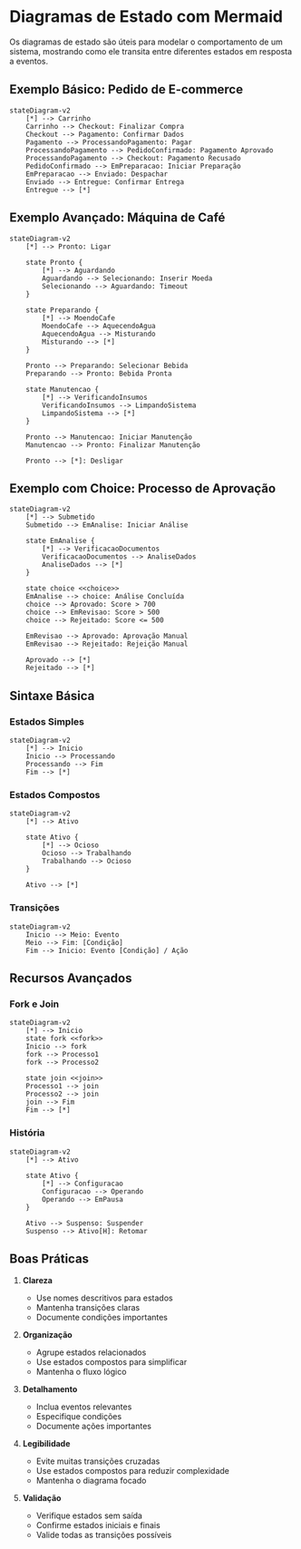 # Diagramas de Estado com Mermaid

Os diagramas de estado são úteis para modelar o comportamento de um sistema, mostrando como ele transita entre diferentes estados em resposta a eventos.

## Exemplo Básico: Pedido de E-commerce

```mermaid
stateDiagram-v2
    [*] --> Carrinho
    Carrinho --> Checkout: Finalizar Compra
    Checkout --> Pagamento: Confirmar Dados
    Pagamento --> ProcessandoPagamento: Pagar
    ProcessandoPagamento --> PedidoConfirmado: Pagamento Aprovado
    ProcessandoPagamento --> Checkout: Pagamento Recusado
    PedidoConfirmado --> EmPreparacao: Iniciar Preparação
    EmPreparacao --> Enviado: Despachar
    Enviado --> Entregue: Confirmar Entrega
    Entregue --> [*]
```

## Exemplo Avançado: Máquina de Café

```mermaid
stateDiagram-v2
    [*] --> Pronto: Ligar
    
    state Pronto {
        [*] --> Aguardando
        Aguardando --> Selecionando: Inserir Moeda
        Selecionando --> Aguardando: Timeout
    }
    
    state Preparando {
        [*] --> MoendoCafe
        MoendoCafe --> AquecendoAgua
        AquecendoAgua --> Misturando
        Misturando --> [*]
    }
    
    Pronto --> Preparando: Selecionar Bebida
    Preparando --> Pronto: Bebida Pronta
    
    state Manutencao {
        [*] --> VerificandoInsumos
        VerificandoInsumos --> LimpandoSistema
        LimpandoSistema --> [*]
    }
    
    Pronto --> Manutencao: Iniciar Manutenção
    Manutencao --> Pronto: Finalizar Manutenção
    
    Pronto --> [*]: Desligar
```

## Exemplo com Choice: Processo de Aprovação

```mermaid
stateDiagram-v2
    [*] --> Submetido
    Submetido --> EmAnalise: Iniciar Análise
    
    state EmAnalise {
        [*] --> VerificacaoDocumentos
        VerificacaoDocumentos --> AnaliseDados
        AnaliseDados --> [*]
    }
    
    state choice <<choice>>
    EmAnalise --> choice: Análise Concluída
    choice --> Aprovado: Score > 700
    choice --> EmRevisao: Score > 500
    choice --> Rejeitado: Score <= 500
    
    EmRevisao --> Aprovado: Aprovação Manual
    EmRevisao --> Rejeitado: Rejeição Manual
    
    Aprovado --> [*]
    Rejeitado --> [*]
```

## Sintaxe Básica

### Estados Simples
```mermaid
stateDiagram-v2
    [*] --> Inicio
    Inicio --> Processando
    Processando --> Fim
    Fim --> [*]
```

### Estados Compostos
```mermaid
stateDiagram-v2
    [*] --> Ativo
    
    state Ativo {
        [*] --> Ocioso
        Ocioso --> Trabalhando
        Trabalhando --> Ocioso
    }
    
    Ativo --> [*]
```

### Transições
```mermaid
stateDiagram-v2
    Inicio --> Meio: Evento
    Meio --> Fim: [Condição]
    Fim --> Inicio: Evento [Condição] / Ação
```

## Recursos Avançados

### Fork e Join
```mermaid
stateDiagram-v2
    [*] --> Inicio
    state fork <<fork>>
    Inicio --> fork
    fork --> Processo1
    fork --> Processo2
    
    state join <<join>>
    Processo1 --> join
    Processo2 --> join
    join --> Fim
    Fim --> [*]
```

### História
```mermaid
stateDiagram-v2
    [*] --> Ativo
    
    state Ativo {
        [*] --> Configuracao
        Configuracao --> Operando
        Operando --> EmPausa
    }
    
    Ativo --> Suspenso: Suspender
    Suspenso --> Ativo[H]: Retomar
```

## Boas Práticas

1. **Clareza**
   - Use nomes descritivos para estados
   - Mantenha transições claras
   - Documente condições importantes

2. **Organização**
   - Agrupe estados relacionados
   - Use estados compostos para simplificar
   - Mantenha o fluxo lógico

3. **Detalhamento**
   - Inclua eventos relevantes
   - Especifique condições
   - Documente ações importantes

4. **Legibilidade**
   - Evite muitas transições cruzadas
   - Use estados compostos para reduzir complexidade
   - Mantenha o diagrama focado

5. **Validação**
   - Verifique estados sem saída
   - Confirme estados iniciais e finais
   - Valide todas as transições possíveis 